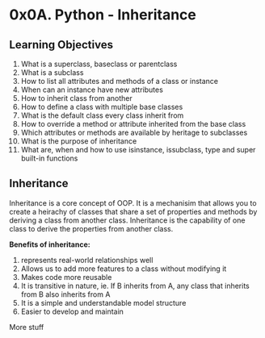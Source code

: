 # 0x0A. Python - Inheritance

## Learning Objectives
1. What is a superclass, baseclass or parentclass
2. What is a subclass
3. How to list all attributes and methods of a class or instance
4. When can an instance have new attributes
5. How to inherit class from another
6. How to define a class with multiple base classes
7. What is the default class every class inherit from
8. How to override a method or attribute inherited from the base class
9. Which attributes or methods are available by heritage to subclasses
10. What is the purpose of inheritance
11. What are, when and how to use isinstance, issubclass, type and super built-in functions

## Inheritance
Inheritance is a core concept of OOP. It is a mechanisim that allows you to create a heirachy of classes that share a set of properties and methods by deriving a class from another class.
Inheritance is the capability of one class to derive the properties from another class.

**Benefits of inheritance:**
1. represents real-world relationships well
2. Allows us to add more features to a class without modifying it
3. Makes code more reusable
4. It is transitive in nature, ie. If B inherits from A, any class that inherits from B also inherits from A
5. It is a simple and understandable model structure
6. Easier to develop and maintain

More stuff